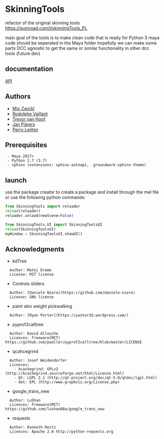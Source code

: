 # SkinningTools

refactor of the original skinning tools
https://gumroad.com/l/skinningTools_PL

main goal of the tools is to make clean code that is ready for Python 3
maya code should be seperated in the Maya folder hopefully we can make some parts DCC agnostic to get the same or similar functionality in other dcc tools (future dev)

## documentation

[API](https://www.perryleijten.com/skinningtool/html)

## Authors

* [Mio Zwickl](https://www.artstation.com/ikitamonday)
* [Rodolphe Vaillant](http://rodolphe-vaillant.fr/)
* [Trevor van Hoof](http://trevorius.com/scrapbook/)
* [Jan Pijpers](https://www.janpijpers.com/)
* [Perry Leijten](https://www.perryleijten.com/)


## Prerequisites

```
 - Maya 2017+
 - Python 2.7 (3.7)
 - sphinx (extensions: sphinx-autoapi,  groundwork-sphinx-theme)
```

## launch

use the package creator to create a package and install through the mel file 
or use the following python commands:

```python
from SkinningTools import reloader
reload(reloader)
reloader.unload(newScene=False)

from SkinningTools.UI import SkinningToolsUI
reload(SkinningToolsUI)
myWindow = SkinningToolsUI.showUI()
```


## Acknowledgments

* kdTree
```
  Author: Matej Drame
  License: MIT license
```

* Controls sliders
```
  Author: [Daniele Niero](https://github.com/daniele-niero)
  License: GNU license
```

* paint skin weight pickwalking
``` 
  Author: [Ryan Porter](https://yantor3d.wordpress.com/)
```

* pyprof2calltree
```
  Author: David Allouche
  Licences: Freeware(MIT) https://github.com/pwaller/pyprof2calltree/blob/master/LICENSE
```

* qcahcegrind
```
  Author: Josef Weidendorfer
  Licences:
    - kcachegrind: GPLv2 (http://kcachegrind.sourceforge.net/html/License.html)
    - Qt: LGPL 2.1 (http://qt-project.org/doc/qt-5.0/qtdoc/lgpl.html)
    - dot: EPL (http://www.graphviz.org/License.php)
```
* google_trans_new
```
  Author: LuShan
  Licences: Freeware(MIT) https://github.com/lushan88a/google_trans_new
```
* requests
```
  Author: Kenneth Reitz
  Licences: Apache 2.0 http://python-requests.org
```